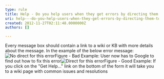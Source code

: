 ```yaml
---
type: rule
title: Help - Do you help users when they get errors by directing them to a wiki or KB?
uri: help---do-you-help-users-when-they-get-errors-by-directing-them-to-a-wiki-or-kb
created: 2012-11-27T02:11:48.0000000Z
authors: []

---
```


Every message box should contain a link to a wiki or KB with more details about the message. In the example of the below error message:
 ![No direct for this error](../assets/NoDirectForError.jpg)Figure - Bad Example: User now has to Google to find out how to fix this error![Direct for this error](../assets/DirectForError.jpg)Figure - Good Example: If you click on the "Get Help..." link on the bottom of the form it will take you to a wiki page with common issues and resolutions
